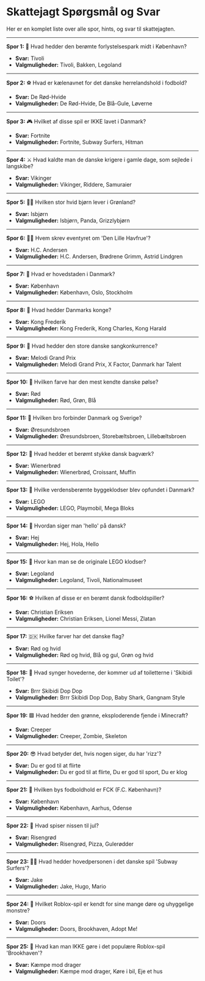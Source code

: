 # Skattejagt Spørgsmål og Svar

Her er en komplet liste over alle spor, hints, og svar til skattejagten.

---

**Spor 1:** 🎡 Hvad hedder den berømte forlystelsespark midt i København?
*   **Svar:** Tivoli
*   **Valgmuligheder:** Tivoli, Bakken, Legoland

---

**Spor 2:** ⚽ Hvad er kælenavnet for det danske herrelandshold i fodbold?
*   **Svar:** De Rød-Hvide
*   **Valgmuligheder:** De Rød-Hvide, De Blå-Gule, Løverne

---

**Spor 3:** 🎮 Hvilket af disse spil er IKKE lavet i Danmark?
*   **Svar:** Fortnite
*   **Valgmuligheder:** Fortnite, Subway Surfers, Hitman

---

**Spor 4:** ⚔️ Hvad kaldte man de danske krigere i gamle dage, som sejlede i langskibe?
*   **Svar:** Vikinger
*   **Valgmuligheder:** Vikinger, Riddere, Samuraier

---

**Spor 5:** 🐻‍❄️ Hvilken stor hvid bjørn lever i Grønland?
*   **Svar:** Isbjørn
*   **Valgmuligheder:** Isbjørn, Panda, Grizzlybjørn

---

**Spor 6:** 🧜‍♀️ Hvem skrev eventyret om 'Den Lille Havfrue'?
*   **Svar:** H.C. Andersen
*   **Valgmuligheder:** H.C. Andersen, Brødrene Grimm, Astrid Lindgren

---

**Spor 7:** 📍 Hvad er hovedstaden i Danmark?
*   **Svar:** København
*   **Valgmuligheder:** København, Oslo, Stockholm

---

**Spor 8:** 👑 Hvad hedder Danmarks konge?
*   **Svar:** Kong Frederik
*   **Valgmuligheder:** Kong Frederik, Kong Charles, Kong Harald

---

**Spor 9:** 🎤 Hvad hedder den store danske sangkonkurrence?
*   **Svar:** Melodi Grand Prix
*   **Valgmuligheder:** Melodi Grand Prix, X Factor, Danmark har Talent

---

**Spor 10:** 🌭 Hvilken farve har den mest kendte danske pølse?
*   **Svar:** Rød
*   **Valgmuligheder:** Rød, Grøn, Blå

---

**Spor 11:** 🌉 Hvilken bro forbinder Danmark og Sverige?
*   **Svar:** Øresundsbroen
*   **Valgmuligheder:** Øresundsbroen, Storebæltsbroen, Lillebæltsbroen

---

**Spor 12:** 🥐 Hvad hedder et berømt stykke dansk bagværk?
*   **Svar:** Wienerbrød
*   **Valgmuligheder:** Wienerbrød, Croissant, Muffin

---

**Spor 13:** 🧱 Hvilke verdensberømte byggeklodser blev opfundet i Danmark?
*   **Svar:** LEGO
*   **Valgmuligheder:** LEGO, Playmobil, Mega Bloks

---

**Spor 14:** 👋 Hvordan siger man 'hello' på dansk?
*   **Svar:** Hej
*   **Valgmuligheder:** Hej, Hola, Hello

---

**Spor 15:** 🏰 Hvor kan man se de originale LEGO klodser?
*   **Svar:** Legoland
*   **Valgmuligheder:** Legoland, Tivoli, Nationalmuseet

---

**Spor 16:** ⚽ Hvilken af disse er en berømt dansk fodboldspiller?
*   **Svar:** Christian Eriksen
*   **Valgmuligheder:** Christian Eriksen, Lionel Messi, Zlatan

---

**Spor 17:** 🇩🇰 Hvilke farver har det danske flag?
*   **Svar:** Rød og hvid
*   **Valgmuligheder:** Rød og hvid, Blå og gul, Grøn og hvid

---

**Spor 18:** 🚽 Hvad synger hovederne, der kommer ud af toiletterne i 'Skibidi Toilet'?
*   **Svar:** Brrr Skibidi Dop Dop
*   **Valgmuligheder:** Brrr Skibidi Dop Dop, Baby Shark, Gangnam Style

---

**Spor 19:** 🟩 Hvad hedder den grønne, eksploderende fjende i Minecraft?
*   **Svar:** Creeper
*   **Valgmuligheder:** Creeper, Zombie, Skeleton

---

**Spor 20:** 😎 Hvad betyder det, hvis nogen siger, du har 'rizz'?
*   **Svar:** Du er god til at flirte
*   **Valgmuligheder:** Du er god til at flirte, Du er god til sport, Du er klog

---

**Spor 21:** 🦁 Hvilken bys fodboldhold er FCK (F.C. København)?
*   **Svar:** København
*   **Valgmuligheder:** København, Aarhus, Odense

---

**Spor 22:** 🎅 Hvad spiser nissen til jul?
*   **Svar:** Risengrød
*   **Valgmuligheder:** Risengrød, Pizza, Gulerødder

---

**Spor 23:** 🏃‍♂️ Hvad hedder hovedpersonen i det danske spil 'Subway Surfers'?
*   **Svar:** Jake
*   **Valgmuligheder:** Jake, Hugo, Mario

---

**Spor 24:** 🚪 Hvilket Roblox-spil er kendt for sine mange døre og uhyggelige monstre?
*   **Svar:** Doors
*   **Valgmuligheder:** Doors, Brookhaven, Adopt Me!

---

**Spor 25:** 🏡 Hvad kan man IKKE gøre i det populære Roblox-spil 'Brookhaven'?
*   **Svar:** Kæmpe mod drager
*   **Valgmuligheder:** Kæmpe mod drager, Køre i bil, Eje et hus